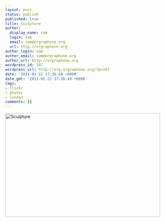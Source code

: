 ```yaml
---
layout: post
status: publish
published: true
title: Sculpture
author:
  display_name: sam
  login: sam
  email: sam@orgraphone.org
  url: http://orgraphone.org
author_login: sam
author_email: sam@orgraphone.org
author_url: http://orgraphone.org
wordpress_id: 187
wordpress_url: http://org.orgraphone.org/?p=187
date: '2011-01-22 17:36:49 +0000'
date_gmt: '2011-01-22 17:36:49 +0000'
tags:
- flickr
- photos
- london
comments: []
---
```

<p>﻿﻿﻿﻿<a href="http://www.flickr.com/photos/pikesley/2639850887/" title="Sculpture by Sam Wise, on Flickr"><img src="http://farm4.static.flickr.com/3159/2639850887_97dc11ca70.jpg" width="500" height="334" alt="Sculpture" /></a></p>
